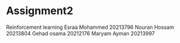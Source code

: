 # Assignment2
Reinforcement learning
Esraa Mohammed 20213796
Nouran Hossam 20213804
Gehad osama 20212176
Maryam Ayman 20213997
